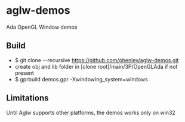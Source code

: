 # aglw-demos
Ada OpenGL Window demos

## Build

- $ git clone --recursive https://github.com/ohenley/aglw-demos.git
- create obj and lib folder in [clone root]/main/3P/OpenGLAda if not present
- $ gprbuild demos.gpr -Xwindowing_system=windows

## Limitations

Until Aglw supports other platforms, the demos works only on win32
